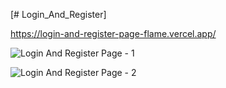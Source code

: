 [# Login_And_Register]

https://login-and-register-page-flame.vercel.app/ 

![Login And Register Page - 1](https://github.com/muslumhanerol/login_and_register_page/assets/132482365/34e17544-ac25-485b-93c1-8f232c8cf401)

![Login And Register Page - 2](https://github.com/muslumhanerol/login_and_register_page/assets/132482365/1ad59be8-04cd-4b3e-badf-9f93ae0f5af8)
